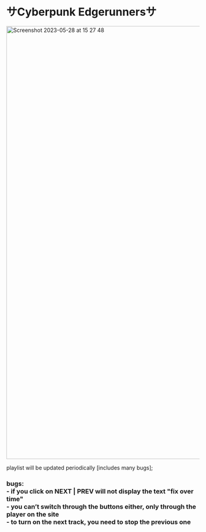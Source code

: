 # サCyberpunk Edgerunnersサ

<img width="1129" alt="Screenshot 2023-05-28 at 15 27 48" src="https://github.com/hpxxxhp/cyberpunk_songs_/assets/92604077/b254711d-9641-4995-aed1-dd9d941859b4">

playlist will be updated periodically [includes many bugs];

<h3>bugs:
  <br>
- if you click on NEXT | PREV will not display the text "fix over time"
    <br>
- you can’t switch through the buttons either, only through the player on the site
    <br>
- to turn on the next track, you need to stop the previous one</h3>
  <br>
